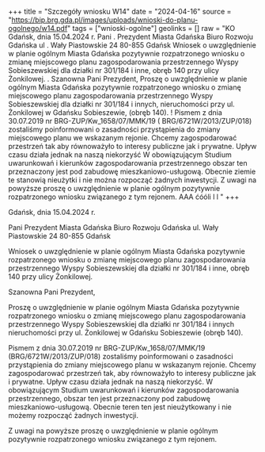 +++
title = "Szczegóły wniosku W14"
date = "2024-04-16"
source = "https://bip.brg.gda.pl/images/uploads/wnioski-do-planu-ogolnego/w14.pdf"
tags = ["wnioski-ogolne"]
geolinks = []
raw = "KO  Gdańsk, dnia 15.04.2024 r. Pani . Prezydent Miasta Gdańska Biuro Rozwoju Gdańska ul . Wały Piastowskie 24  80-855 Gdańsk Wniosek o uwzględnienie w planie ogólnym Miasta Gdańska pozytywnie rozpatrzonego wniosku o zmianę miejscowego planu zagospodarowania przestrzennego Wyspy Sobieszewskiej dla działki nr 301/184 i inne, obręb 140 przy ulicy Żonkilowej. . Szanowna Pani Prezydent, Proszę o uwzględnienie w planie ogólnym Miasta Gdańska pozytywnie rozpatrzonego wniosku o zmianę miejscowego planu zagospodarowania przestrzennego Wyspy Sobieszewskiej dla działki nr 301/184 i innych, nieruchomości przy ul. Żonkilowej w Gdańsku Sobieszewie, (obręb 140). ! Pismem z dnia 30.07.2019 nr BRG-ZUP/Kw_1658/07/MMK/19 ( BRG/6721W/2013/ZUP/018) zostaliśmy poinformowani o zasadności przystąpienia do zmiany miejscowego planu we wskazanym rejonie. Chcemy zagospodarować przestrzeń tak aby równoważyło to interesy publiczne jak i prywatne. Upływ czasu działa jednak na naszą niekorzyść W obowiązującym Studium uwarunkowań i kierunków zagospodarowania przestrzennego obszar ten przeznaczony jest pod zabudowę mieszkaniowo-usługową. Obecnie ziemie te stanowią nieużytki i nie można rozpocząć żadnych inwestycji. Z uwagi na powyższe proszę o uwzględnienie w planie ogólnym pozytywnie rozpatrzonego wniosku związanego z tym rejonem. AAA ćóóli l l "
+++

Gdańsk, dnia 15.04.2024 r.

Pani Prezydent Miasta Gdańska
Biuro Rozwoju Gdańska
ul. Wały Piastowskie 24
80-855 Gdańsk

Wniosek o uwzględnienie w planie ogólnym Miasta Gdańska pozytywnie rozpatrzonego wniosku o zmianę miejscowego planu zagospodarowania przestrzennego Wyspy Sobieszewskiej dla działki nr 301/184 i inne, obręb 140 przy ulicy Żonkilowej.

Szanowna Pani Prezydent,

Proszę o uwzględnienie w planie ogólnym Miasta Gdańska pozytywnie rozpatrzonego wniosku o zmianę miejscowego planu zagospodarowania przestrzennego Wyspy Sobieszewskiej dla działki nr 301/184 i innych nieruchomości przy ul. Żonkilowej w Gdańsku Sobieszewie (obręb 140).

Pismem z dnia 30.07.2019 nr BRG-ZUP/Kw_1658/07/MMK/19 (BRG/6721W/2013/ZUP/018) zostaliśmy poinformowani o zasadności przystąpienia do zmiany miejscowego planu w wskazanym rejonie. Chcemy zagospodarować przestrzeń tak, aby równoważyło to interesy publiczne jak i prywatne. Upływ czasu działa jednak na naszą niekorzyść. W obowiązującym Studium uwarunkowań i kierunków zagospodarowania przestrzennego, obszar ten jest przeznaczony pod zabudowę mieszkaniowo-usługową. Obecnie teren ten jest nieużytkowany i nie możemy rozpocząć żadnych inwestycji.

Z uwagi na powyższe proszę o uwzględnienie w planie ogólnym pozytywnie rozpatrzonego wniosku związanego z tym rejonem.


